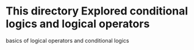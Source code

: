 # This directory Explored conditional logics and logical operators

basics of logical operators and conditional logics 